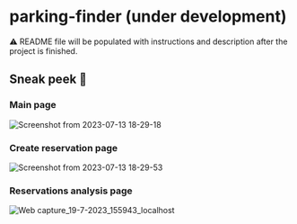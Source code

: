 # parking-finder (under development)

⚠️ README file will be populated with instructions and description after the project is finished.

## Sneak peek 👀

### Main page
![Screenshot from 2023-07-13 18-29-18](https://github.com/yosko99/parking-finder/assets/80975936/68144c89-b690-4d4d-a082-36c88bcea8c9)

### Create reservation page 
![Screenshot from 2023-07-13 18-29-53](https://github.com/yosko99/parking-finder/assets/80975936/ef40c5d2-9406-460d-9db9-e93ebf05cc55)

### Reservations analysis page
![Web capture_19-7-2023_155943_localhost](https://github.com/yosko99/parking-finder/assets/80975936/a21ae7bc-09ed-468e-a666-bafd874daef5)
